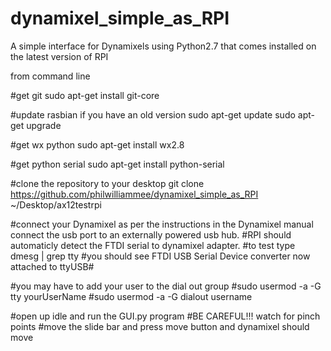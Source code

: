 dynamixel_simple_as_RPI
=======================
A simple interface for Dynamixels using Python2.7 that comes installed on the latest version of RPI

from command line

#get git
sudo apt-get install git-core

#update rasbian if you have an old version
sudo apt-get update
sudo apt-get upgrade

#get wx python
sudo apt-get install wx2.8

#get python serial
sudo apt-get install python-serial

#clone the repository to your desktop
git clone https://github.com/philwilliammee/dynamixel_simple_as_RPI  ~/Desktop/ax12testrpi

#connect your Dynamixel as per the instructions in the Dynamixel manual connect the usb port to an externally powered usb hub.
#RPI should automaticly detect the FTDI serial to dynamixel adapter.
#to test type
dmesg | grep tty
#you should see FTDI USB Serial Device converter now attached to ttyUSB#

#you may have to add your user to the dial out group
#sudo usermod -a -G tty yourUserName
#sudo usermod -a -G dialout username

#open up idle and run the GUI.py program
#BE CAREFUL!!! watch for pinch points
#move the slide bar and press move button and dynamixel should move
